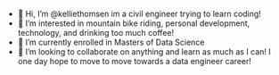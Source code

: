 - 👋 Hi, I’m @kelliethomsen im a civil engineer trying to learn coding! 
- 👀 I’m interested in mountain bike riding, personal development, technology, and drinking too much coffee!
- 🌱 I’m currently enrolled in Masters of Data Science
- 💞️ I’m looking to collaborate on anything and learn as much as I can! I one day hope to move to move towards a data engineer career!

<!---
kelliethomsen/kelliethomsen is a ✨ special ✨ repository because its `README.md` (this file) appears on your GitHub profile.
You can click the Preview link to take a look at your changes.
--->
